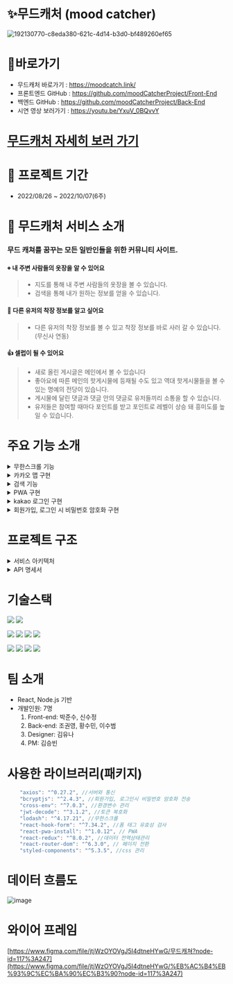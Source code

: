 # ✨무드캐처 (mood catcher)

![192130770-c8eda380-621c-4d14-b3d0-bf489260ef65](https://user-images.githubusercontent.com/109053875/194685680-415a896c-197c-4c19-bf17-9c96970c2477.png)

# 📌바로가기
- 무드캐처 바로가기 : https://moodcatch.link/
- 프론트엔드 GitHub : https://github.com/moodCatcherProject/Front-End
- 백엔드 GitHub : https://github.com/moodCatcherProject/Back-End
- 시연 영상 보러가기 : https://youtu.be/YxuV_0BQvvY

# [무드캐처 자세히 보러 가기](https://github.com/moodCatcherProject/Front-End/wiki)


# 📆 프로젝트 기간

- 2022/08/26 ~ 2022/10/07(6주)

# 👔 무드캐처 서비스 소개

 ### 무드 캐쳐를 꿈꾸는 모든 일반인들을 위한 커뮤니티 사이트.
 
 #### ⌖ 내 주변 사람들의 옷장을 알 수 있어요
 > - 지도를 통해 내 주변 사람들의 옷장을 볼 수 있습니다.
 > - 검색을 통해 내가 원하는 정보를 얻을 수 있습니다.

#### 👗 다른 유저의 착장 정보를 알고 싶어요
> - 다른 유저의 착장 정보를 볼 수 있고 착장 정보를 바로 사러 갈 수 있습니다.(무신사 연동)

#### 👍 셀럽이 될 수 있어요
 > - 새로 올린 게시글은 메인에서 볼 수 있습니다
 > - 좋아요에 따른 메인의 핫게시물에 등재될 수도 있고 역대 핫게시물들을 볼 수 있는 명예의 전당이 있습니다.
 > - 게시물에 달린 댓글과 댓글 안의 댓글로 유저들끼리 소통을 할 수 있습니다.
 > - 유저들은 참여할 때마다 포인트를 받고 포인트로 레벨이 상승 돼 흥미도를 높일 수 있습니다.

 
 # 주요 기능 소개

<details>
<summary>무한스크롤 기능</summary>
<div markdown="1">       
 <img width="462" alt="ezgif com-gif-maker" src="https://user-images.githubusercontent.com/109053875/194686473-4b3779de-3c45-4d6c-8f60-5964f6079487.gif">
 <img width="462" alt="code" src="https://user-images.githubusercontent.com/109053875/194686572-fd606a7e-1e00-45af-be04-6cb70be1237d.png">

 - 유저의 스크롤 위치에 따른 API 요청으로 무한 스크롤을 구현했습니다
 - lodash 라이브러리의 throttle을 이용하여 동일 이벤트가 반복적으로 시행되는 경우, 
  이벤트의 실제 반복 주기와 상관 없이 임의로 설정한 일정 시간 간격으로 실행하게 하여 함수호출의 빈도를 감소시켰습니다.
</div>
</details>

<details>
<summary>카카오 맵 구현</summary>
<div markdown="1">       
<img width="428" alt="스크린샷 2022-10-08 오후 1 03 05" src="https://user-images.githubusercontent.com/109053875/194687298-5e235fc6-0dda-427c-95b2-b22481865c79.png">

- 주변 유저들의 위치를 알 수 있습니다
- 유저의 프로필을 클릭하면 유저의 옷장을 구경할 수 있습니다.

</div>
</details>
</details>

<details>
<summary>검색 기능</summary>
<div markdown="1">       
<img width="423" alt="스크린샷 2022-10-08 오후 12 49 50" src="https://user-images.githubusercontent.com/109053875/194686831-c3898fd8-1e18-4ab2-b066-138533e56c7d.png">
<img width="511" alt="스크린샷 2022-10-08 오후 12 49 38" src="https://user-images.githubusercontent.com/109053875/194686845-43056546-0767-49a3-a491-03cf81035de5.png">

- 글의 제목이나 작성자로 검색이 가능합니다.
- url로 keyword와 sort를 넘겨주어 검색하는 방식으로 구현했습니다.
- 검색 결과 페이지에서 재검색을 했을 경우 state를 변경시켜 재렌더링시켰습니다.

</div>
</details>

<details>
<summary>PWA 구현</summary>
<div markdown="1">      
<img width="425" alt="스크린샷 2022-10-08 오후 12 52 04" src="https://user-images.githubusercontent.com/109053875/194687010-8ad189d2-2db7-4fb3-b101-3a1d8755d93f.png">

- 모바일 유저의 편의 성을 높이기 위해 PWA를 구현했습니다.

</div>
</details>
<details>
<summary>kakao 로그인 구현</summary>
<div markdown="1">       
<img width="425" alt="카카오" src="https://user-images.githubusercontent.com/109053875/194687017-ec056e3a-b91e-4e9c-869c-cbcbe21de44f.png">
<img width="1269" alt="스크린샷 2022-10-08 오후 12 56 10" src="https://user-images.githubusercontent.com/109053875/194687063-27ce6d13-3cc7-4055-9750-63f08fae3925.png">
 
- 유저의 접근성을 높이기 위해 소셜로그인을 도입했습니다.
- 카카오 개발자 페이지에서 닉네임/성별 창으로 토큰을 url로 주어 리다리엑트 하는 방식으로 구현했습니다.

</div>
</details>
<details>
<summary>회원가입, 로그인 시 비밀번호 암호화 구현</summary>
<div markdown="1">       
<img width="589" alt="스크린샷 2022-10-08 오후 12 59 13" src="https://user-images.githubusercontent.com/109053875/194687181-dcffc72a-1fd9-454b-828e-3a54d2ee7981.png">
<img width="566" alt="스크린샷 2022-10-08 오후 12 57 59" src="https://user-images.githubusercontent.com/109053875/194687185-cd7805ad-a6f0-4eb9-afc0-c14ec07c1392.png">
 
- 백엔드에서 DB로 저장할 때 암호화를 하기는 하지만  
회원가입과 로그인 때 네트워크 창에서 비밀번호가 공개되는 것을 방지하기 위해 암호화 해서 전송하고 있습니다.

</div>
</details>

# 프로젝트 구조
</details>
<details>
<summary>서비스 아키텍처</summary>
<div markdown="1">       
<img width="862" alt="스크린샷 2022-10-08 오후 12 23 35" src="https://user-images.githubusercontent.com/109053875/194685724-265a98a0-3364-4161-a80f-e0260f67a955.png">

</div>
</details>

</details>
<details>
<summary>API 명세서</summary>
<div markdown="1">       
무드캐처의 API명세서 바로가기 : de77ba4d0fee4713b1f8db051119d555
</div>
</details>

# 기술스택
<img src="https://img.shields.io/badge/GitHub-181717?style=for-the-badge&logo=GitHb&logoColor=white"> <img src="https://img.shields.io/badge/GitHub Actions-2088FF?style=for-the-badge&logo=GitHub Actions&logoColor=white">

  <img src="https://img.shields.io/badge/javascript-F7DF1E?style=for-the-badge&logo=javascript&logoColor=black"> <img src="https://img.shields.io/badge/react-61DAFB?style=for-the-badge&logo=react&logoColor=black"> <img src="https://img.shields.io/badge/Redux-764ABC?style=for-the-badge&logo=Redux&logoColor=white"> <img src="https://img.shields.io/badge/styledcomponents-DB7093?style=for-the-badge&logo=styledcomponents&logoColor=white">
    
<img src="https://img.shields.io/badge/Amazon S3-569A31?style=for-the-badge&logo=Amazon S3&logoColor=white">  <img src="https://img.shields.io/badge/CloudFront-FF4F8B?style=for-the-badge&logo=CloudFront&logoColor=white">  <img src="https://img.shields.io/badge/Route 53-232F3E?style=for-the-badge&logo=Route 53&logoColor=white">  <img src="https://img.shields.io/badge/PWA-5A0FC8?style=for-the-badge&logo=PWA&logoColor=white">

#  팀 소개

- React, Node.js 기반
- 개발인원: 7명
  1. Front-end: 박준수, 신수정
  2. Back-end: 조권영, 황수민, 이수범
  3. Designer: 김유나
  4. PM: 김승빈



# 사용한 라이브러리(패키지)

```jsx
    "axios": "^0.27.2", //서버와 통신
    "bcryptjs": "^2.4.3", //회원가입, 로그인시 비밀번호 암호화 전송
    "cross-env": "^7.0.3", //환경변수 관리
    "jwt-decode": "^3.1.2", //토큰 복호화
    "lodash": "^4.17.21", //무한스크롤 
    "react-hook-form": "^7.34.2", //폼 태그 유효성 검사
    "react-pwa-install": "^1.0.12", // PWA
    "react-redux": "^8.0.2", //데이터 전역상태관리
    "react-router-dom": "^6.3.0", // 페이지 전환
    "styled-components": "^5.3.5", //css 관리

```

# 데이터 흐름도

![image](https://user-images.githubusercontent.com/87622597/188310315-d59f7259-d564-4819-ab2c-4f7e7c5991cb.png)

# 와이어 프레임

[https://www.figma.com/file/jtjWzOYOVgJ5I4dtneHYwG/무드캐쳐?node-id=117%3A247](https://www.figma.com/file/jtjWzOYOVgJ5I4dtneHYwG/%EB%AC%B4%EB%93%9C%EC%BA%90%EC%B3%90?node-id=117%3A247)


